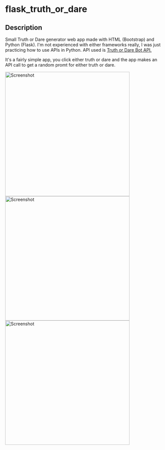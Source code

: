 # flask_truth_or_dare

## Description
Small Truth or Dare generator web app made with HTML (Bootstrap) and Python (Flask). I'm not experienced with either frameworks really,
I was just practicing how to use APIs in Python. API used is [Truth or Dare Bot API.](https://docs.truthordarebot.xyz/api-docs)

It's a fairly simple app, you click either truth or dare and the app makes an API call to get a random promt for either truth or dare.

<img src="(images/1.png" height="400" alt="Screenshot"/>
<img src="(images/2.png" height="400" alt="Screenshot"/>
<img src="(images/3.png" height="400" alt="Screenshot"/>


